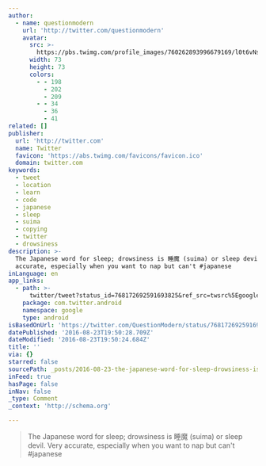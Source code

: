 ```yaml
---
author:
  - name: questionmodern
    url: 'http://twitter.com/questionmodern'
    avatar:
      src: >-
        https://pbs.twimg.com/profile_images/760262893996679169/l0t6vNsZ_bigger.jpg
      width: 73
      height: 73
      colors:
        - - 198
          - 202
          - 209
        - - 34
          - 36
          - 41
related: []
publisher:
  url: 'http://twitter.com'
  name: Twitter
  favicon: 'https://abs.twimg.com/favicons/favicon.ico'
  domain: twitter.com
keywords:
  - tweet
  - location
  - learn
  - code
  - japanese
  - sleep
  - suima
  - copying
  - twitter
  - drowsiness
description: >-
  The Japanese word for sleep; drowsiness is 睡魔 (suima) or sleep devil. Very
  accurate, especially when you want to nap but can't #japanese
inLanguage: en
app_links:
  - path: >-
      twitter/tweet?status_id=768172692591693825&ref_src=twsrc%5Egoogle%7Ctwcamp%5Eandroidseo%7Ctwgr%5Estatus%7Ctwterm%5E768172692591693825
    package: com.twitter.android
    namespace: google
    type: android
isBasedOnUrl: 'https://twitter.com/QuestionModern/status/768172692591693825'
datePublished: '2016-08-23T19:50:28.709Z'
dateModified: '2016-08-23T19:50:24.684Z'
title: ''
via: {}
starred: false
sourcePath: _posts/2016-08-23-the-japanese-word-for-sleep-drowsiness-is-suima-or-sle.md
inFeed: true
hasPage: false
inNav: false
_type: Comment
_context: 'http://schema.org'

---
```

> The Japanese word for sleep; drowsiness is 睡魔 (suima) or sleep devil. Very accurate, especially when you want to nap but can't \#japanese